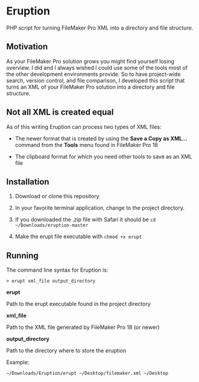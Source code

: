 # Eruption
PHP script for turning FileMaker Pro XML into a directory and file structure.

## Motivation
As your FileMaker Pro solution grows you might find yourself losing overview. I did and I always wished I could use some of the tools most of the other development environments provide. So to have project-wide search, version control, and file comparison, I developed this script that turns an XML of your FileMaker Pro solution into a directory and file structure.

## Not all XML is created equal
As of this writing Eruption can process two types of XML files:

- The newer format that is created by using the **Save a Copy as XML…** command from the **Tools** menu found in FileMaker Pro 18

- The clipboard format for which you need other tools to save as an XML file

## Installation

1. Download or clone this repository

2. In your favorite terminal application, change to the project directory. 

3. If you downloaded the .zip file with Safari it should be ```cd ~/Downloads/eruption-master```

4. Make the erupt file executable with ```chmod +x erupt```

## Running

The command line syntax for Eruption is:

```> erupt xml_file output_directory```

**erupt**

Path to the erupt executable found in the project directory

**xml_file**

Path to the XML file generated by FileMaker Pro 18 (or newer)

**output_directory**

Path to the directory where to store the eruption

Example:

```~/Downloads/Eruption/erupt ~/Desktop/filemaker.xml ~/Desktop```